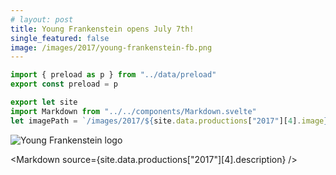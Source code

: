```yaml
---
# layout: post
title: Young Frankenstein opens July 7th!
single_featured: false
image: /images/2017/young-frankenstein-fb.png
---
```


```js module
import { preload as p } from "../data/preload"
export const preload = p
```

```js exec
export let site
import Markdown from "../../components/Markdown.svelte"
let imagePath = `/images/2017/${site.data.productions["2017"][4].image}`
```

![Young Frankenstein logo]({imagePath})

<Markdown source={site.data.productions["2017"][4].description} />
